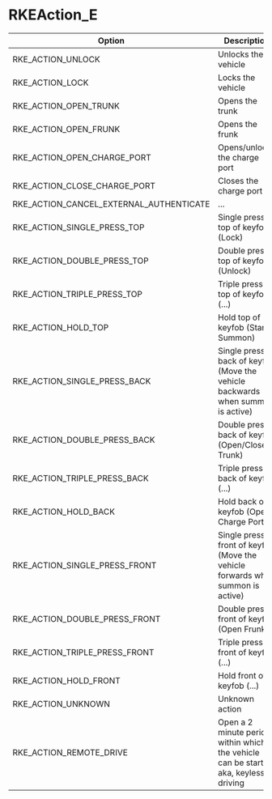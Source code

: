 # RKEAction_E

Option|Description
-|-
RKE_ACTION_UNLOCK|Unlocks the vehicle
RKE_ACTION_LOCK|Locks the vehicle
RKE_ACTION_OPEN_TRUNK|Opens the trunk
RKE_ACTION_OPEN_FRUNK|Opens the frunk
RKE_ACTION_OPEN_CHARGE_PORT|Opens/unlocks the charge port
RKE_ACTION_CLOSE_CHARGE_PORT|Closes the charge port
RKE_ACTION_CANCEL_EXTERNAL_AUTHENTICATE|...
RKE_ACTION_SINGLE_PRESS_TOP|Single press top of keyfob (Lock)
RKE_ACTION_DOUBLE_PRESS_TOP|Double press top of keyfob (Unlock)
RKE_ACTION_TRIPLE_PRESS_TOP|Triple press top of keyfob (...)
RKE_ACTION_HOLD_TOP|Hold top of keyfob (Start Summon)
RKE_ACTION_SINGLE_PRESS_BACK|Single press back of keyfob (Move the vehicle backwards when summon is active)
RKE_ACTION_DOUBLE_PRESS_BACK|Double press back of keyfob (Open/Close Trunk)
RKE_ACTION_TRIPLE_PRESS_BACK|Triple press back of keyfob (...)
RKE_ACTION_HOLD_BACK|Hold back of keyfob (Open Charge Port)
RKE_ACTION_SINGLE_PRESS_FRONT|Single press front of keyfob (Move the vehicle forwards when summon is active)
RKE_ACTION_DOUBLE_PRESS_FRONT|Double press front of keyfob (Open Frunk)
RKE_ACTION_TRIPLE_PRESS_FRONT|Triple press front of keyfob (...)
RKE_ACTION_HOLD_FRONT|Hold front of keyfob (...)
RKE_ACTION_UNKNOWN|Unknown action
RKE_ACTION_REMOTE_DRIVE|Open a 2 minute period within which the vehicle can be started, aka, keyless driving
